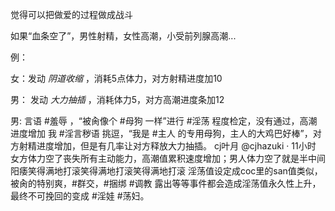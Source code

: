 觉得可以把做爱的过程做成战斗

如果“血条空了”，男性射精，女性高潮，小受前列腺高潮...

例：

女：发动 _阴道收缩_ ，消耗5点体力，对方射精进度加10

男： 发动 _大力抽插_ ，消耗体力5，对方高潮进度条加12

男: 言语 #羞辱 ，“被肏像个 #母狗 一样”进行 #淫荡 程度检定，没有通过，高潮进度增加
我 #淫言秽语 挑逗，“我是 #主人 的专用母狗，主人的大鸡巴好棒”，对方射精进度增加，但是有几率让对方释放大力抽插。
cj叶月
@cjhazuki
·
11小时
女方体力空了丧失所有主动能力，高潮值累积速度增加；男人体力空了就是半中间阳痿笑得满地打滚笑得满地打滚笑得满地打滚
淫荡值设定成coc里的san值类似，被肏的特别爽，#群交，#捆绑 #调教 露出等等事件都会造成淫荡值永久性上升，最终不可挽回的变成 #淫娃 #荡妇。
